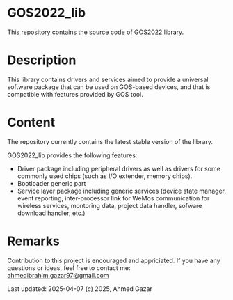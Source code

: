 # GOS2022_lib
This repository contains the source code of GOS2022 library.

# Description
This library contains drivers and services aimed to provide a universal software package that can be
used on GOS-based devices, and that is compatible with features provided by GOS tool. 

# Content
The repository currently contains the latest stable version of the library.

GOS2022_lib provides the following features:
- Driver package including peripheral drivers as well as drivers for some commonly used chips (such as
I/O extender, memory chips).
- Bootloader generic part
- Service layer package including generic services (device state manager, event reporting,
inter-processor link for WeMos communication for wireless services, montoring data, project data handler,
sofware download handler, etc.)

# Remarks
Contribution to this project is encouraged and appriciated.
If you have any questions or ideas, feel free to contact me: ahmedibrahim.gazar97@gmail.com

Last updated: 2025-04-07
(c) 2025, Ahmed Gazar